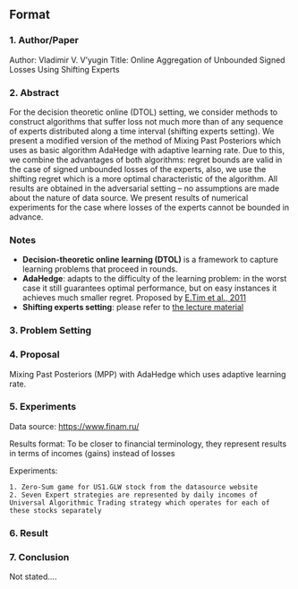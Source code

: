 ## Format

### 1. Author/Paper

Author: Vladimir V. V’yugin
Title: Online Aggregation of Unbounded Signed Losses Using Shifting Experts

### 2. Abstract

For the decision theoretic online (DTOL) setting, we consider methods to construct algorithms
that suffer loss not much more than of any sequence of experts distributed along
a time interval (shifting experts setting). We present a modified version of the method
of Mixing Past Posteriors which uses as basic algorithm AdaHedge with adaptive learning
rate. Due to this, we combine the advantages of both algorithms: regret bounds are valid
in the case of signed unbounded losses of the experts, also, we use the shifting regret which
is a more optimal characteristic of the algorithm. All results are obtained in the adversarial
setting – no assumptions are made about the nature of data source.
We present results of numerical experiments for the case where losses of the experts
cannot be bounded in advance.



### Notes

- **Decision-theoretic online learning (DTOL)** is a framework to capture learning problems that proceed
  in rounds.
- **AdaHedge**: adapts to the difficulty of the learning problem: in the worst case it still guarantees optimal performance, but on easy instances it achieves much smaller regret. Proposed by [E.Tim et al., 2011](https://arxiv.org/pdf/1110.6416.pdf)
- **Shifting experts setting**: please refer to [the lecture material](https://www.cs.huji.ac.il/~shais/Lecture5.pdf)

### 3. Problem Setting



### 4. Proposal

Mixing Past Posteriors (MPP) with AdaHedge which uses adaptive learning rate.

### 5. Experiments

Data source: https://www.finam.ru/

Results format: To be closer to financial terminology, they represent results in terms of incomes (gains) instead of losses

Experiments:

 	1. Zero-Sum game for US1.GLW stock from the datasource website
 	2. Seven Expert strategies are represented by daily incomes of Universal Algorithmic Trading strategy which operates for each of these stocks separately

### 6. Result

### 7. Conclusion

Not stated....

